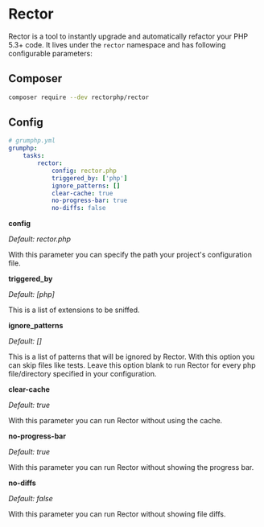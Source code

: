 # Rector

Rector is a tool to instantly upgrade and automatically refactor your PHP 5.3+ code.
It lives under the `rector` namespace and has following configurable parameters:

## Composer
```bash
composer require --dev rectorphp/rector
```

## Config
```yaml
# grumphp.yml
grumphp:
    tasks:
        rector:
            config: rector.php
            triggered_by: ['php']
            ignore_patterns: []
            clear-cache: true
            no-progress-bar: true
            no-diffs: false
```

**config**

*Default: rector.php*

With this parameter you can specify the path your project's configuration file.

**triggered_by**

*Default: [php]*

This is a list of extensions to be sniffed.


**ignore_patterns**

*Default: []*

This is a list of patterns that will be ignored by Rector. With this option you can skip files like
tests. Leave this option blank to run Rector for every php file/directory specified in your
configuration.


**clear-cache**

*Default: true*

With this parameter you can run Rector without using the cache.

**no-progress-bar**

*Default: true*

With this parameter you can run Rector without showing the progress bar.

**no-diffs**

*Default: false*

With this parameter you can run Rector without showing file diffs.

